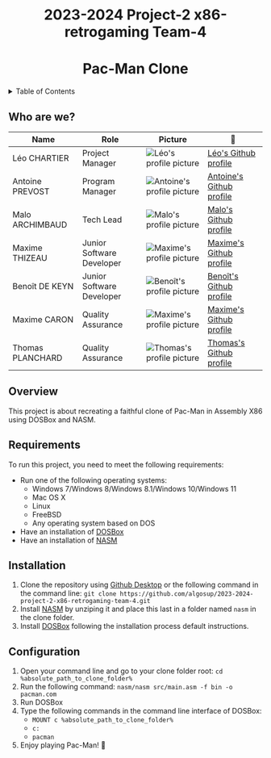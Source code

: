 # <div align="center">2023-2024 Project-2 x86-retrogaming Team-4</div>

# <div align="center">Pac-Man Clone</div>

<details>
<summary>Table of Contents</summary>

- [2023-2024 Project-2 x86-retrogaming Team-4](#2023-2024-project-2-x86-retrogaming-team-4)
- [Pac-Man Clone](#pac-man-clone)
  - [Who are we?](#who-are-we)
  - [Overview](#overview)
  - [Requirements](#requirements)
  - [Installation](#installation)
  - [Configuration](#configuration)
  
</details>

## Who are we?

| Name             | Role                      | Picture                                                                                 | 🔗                                                                  |
| ---------------- | ------------------------- | --------------------------------------------------------------------------------------- | ------------------------------------------------------------------ |
| Léo CHARTIER     | Project Manager           | ![Léo's profile picture](https://avatars.githubusercontent.com/u/91249751?size=200)     | [Léo's Github profile](https://github.com/leo-chartier)            | t |
| Antoine PREVOST  | Program Manager           | ![Antoine's profile picture](https://avatars.githubusercontent.com/u/81081224?size=200) | [Antoine's Github profile](https://github.com/leo-chartier)        |
| Malo ARCHIMBAUD  | Tech Lead                 | ![Malo's profile picture](https://avatars.githubusercontent.com/u/97161471?size=200)    | [Malo's Github profile](https://github.com/Malo-Archimbaud)        |
| Maxime THIZEAU   | Junior Software Developer | ![Maxime's profile picture](https://avatars.githubusercontent.com/u/145995586?size=200) | [Maxime's Github profile](https://github.com/MaximeTAlgosup)       |
| Benoît DE KEYN   | Junior Software Developer | ![Benoît's profile picture](https://avatars.githubusercontent.com/u/146000855?size=200) | [Benoît's Github profile](https://github.com/benoitdekeyn-algosup) |
| Maxime CARON     | Quality Assurance         | ![Maxime's profile picture](https://avatars.githubusercontent.com/u/145995231?size=200) | [Maxime's Github profile](https://github.com/MaximeAlgosup)        |
| Thomas PLANCHARD | Quality Assurance         | ![Thomas's profile picture](https://avatars.githubusercontent.com/u/91249646?size=200)  | [Thomas's Github profile](https://github.com/thomas-planchard)     |

## Overview

This project is about recreating a faithful clone of Pac-Man in Assembly X86 using DOSBox and NASM.

## Requirements

To run this project, you need to meet the following requirements:

- Run one of the following operating systems:
  - Windows 7/Windows 8/Windows 8.1/Windows 10/Windows 11
  - Mac OS X
  - Linux
  - FreeBSD
  - Any operating system based on DOS
- Have an installation of [DOSBox](https://www.dosbox.com/download.php?main=1)
- Have an installation of [NASM](https://nasm.us/)

## Installation

1. Clone the repository using [Github Desktop](https://desktop.github.com/) or the following command in the command line: `git clone https://github.com/algosup/2023-2024-project-2-x86-retrogaming-team-4.git`
1. Install [NASM](https://www.nasm.us/pub/nasm/releasebuilds/2.16.01/dos/nasm-2.16.01-dos-upx.zip) by unziping it and place this last in a folder named `nasm` in the clone folder.
1. Install [DOSBox](https://www.dosbox.com/download.php?main=1) following the installation process default instructions.

## Configuration

1. Open your command line and go to your clone folder root: `cd %absolute_path_to_clone_folder%`
2. Run the following command: `nasm/nasm src/main.asm -f bin -o pacman.com`
3. Run DOSBox
4. Type the following commands in the command line interface of DOSBox:
    - `MOUNT c %absolute_path_to_clone_folder%`
    - `c:`
    - `pacman`
5. Enjoy playing Pac-Man! 🙌
